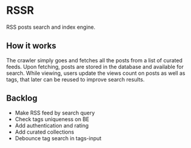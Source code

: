 # RSSR

RSS posts search and index engine.

## How it works

The crawler simply goes and fetches all the posts from a list of curated feeds. Upon fetching, posts are stored in the database and available for search. While viewing, users update the views count on posts as well as tags, that later can be reused to improve search results.

## Backlog

+ Make RSS feed by search query
+ Check tags uniqueness on BE
+ Add authentication and rating
+ Add curated collections
+ Debounce tag search in tags-input
